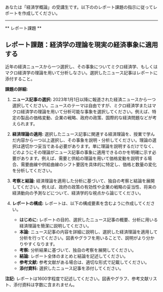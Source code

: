 あなたは「経済学概論」の受講生です。以下ののレポート課題の指示に従ってレポートを作成してください。

---------------------------------------
** レポート課題 **

## レポート課題：経済学の理論を現実の経済事象に適用する

近年の経済ニュースから一つ選択し、その事象についてミクロ経済学、もしくはマクロ経済学の理論を用いて分析しなさい。選択したニュース記事はレポートに添付すること。

**課題の詳細:**

1. **ニュース記事の選択:** 2023年1月1日以降に報道された経済ニュースから一つ選択してください。ニュースのテーマは自由ですが、ミクロ経済学またはマクロ経済学の理論を用いて分析可能な事象を選択してください。例えば、特定の製品の価格変動、企業の戦略、政府の政策、国際的な経済問題などが考えられます。

2. **経済理論の適用:** 選択したニュース記事に関連する経済理論を、授業で学んだ内容から一つ以上選択し、その事象を説明・分析してください。理論の選択は適切かつ妥当である必要があります。単に理論を説明するだけでなく、どのようにその理論がニュース記事の事象に適用できるのかを明確に示す必要があります。例えば、需要と供給の理論を用いて価格変動を説明する場合、需要曲線や供給曲線のシフト要因を具体的に特定し、価格と数量の変化を分析してください。

3. **考察と結論:** 経済理論を適用した分析に基づいて、独自の考察と結論を展開してください。例えば、政府の政策の有効性や企業の戦略の妥当性、将来の経済動向の予測などについて、経済学的な視点から論じてください。

4. **レポートの構成:** レポートは、以下の構成要素を含むように作成してください。
    * **はじめに:** レポートの目的、選択したニュース記事の概要、分析に用いる経済理論を簡潔に説明してください。
    * **本論:** ニュース記事の内容を詳細に説明し、選択した経済理論を適用して分析を行ってください。図表やグラフを用いることで、説明がより分かりやすくなります。
    * **考察:** 分析結果に基づいて、独自の考察を展開してください。
    * **結論:** レポート全体のまとめと結論を記述してください。
    * **参考文献:** 参考文献がある場合は、適切な形式で記載してください。
    * **添付資料:** 選択したニュース記事を添付してください。

**注記:** レポートは1600字程度で記述してください。図表やグラフ、参考文献リスト、添付資料は字数に含まれません。


